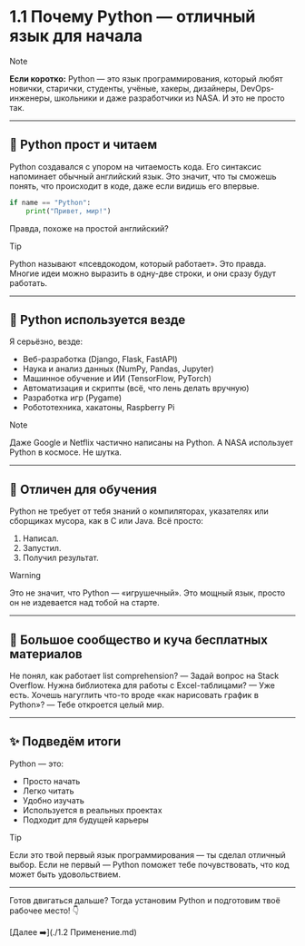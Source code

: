 # 1.1 Почему Python — отличный язык для начала

> [!NOTE]
> **Если коротко:** Python — это язык программирования, который любят новички, старички, студенты, учёные, хакеры, дизайнеры, DevOps-инженеры, школьники и даже разработчики из NASA. И это не просто так.

---

## 🐍 Python прост и читаем

Python создавался с упором на читаемость кода. Его синтаксис напоминает обычный английский язык. Это значит, что ты сможешь понять, что происходит в коде, даже если видишь его впервые.

```python
if name == "Python":
    print("Привет, мир!")
```

Правда, похоже на простой английский?

> [!TIP]
> Python называют «псевдокодом, который работает». Это правда. Многие идеи можно выразить в одну-две строки, и они сразу будут работать.

---

## 💼 Python используется везде

Я серьёзно, везде:

- Веб-разработка (Django, Flask, FastAPI)
- Наука и анализ данных (NumPy, Pandas, Jupyter)
- Машинное обучение и ИИ (TensorFlow, PyTorch)
- Автоматизация и скрипты (всё, что лень делать вручную)
- Разработка игр (Pygame)
- Робототехника, хакатоны, Raspberry Pi


> [!NOTE]
> Даже Google и Netflix частично написаны на Python. А NASA использует Python в космосе. Не шутка.

---

## 🧠 Отличен для обучения

Python не требует от тебя знаний о компиляторах, указателях или сборщиках мусора, как в C или Java. Всё просто:

1. Написал.
2. Запустил.
3. Получил результат.

> [!WARNING]
> Это не значит, что Python — «игрушечный». Это мощный язык, просто он не издевается над тобой на старте.

---

## 🤝 Большое сообщество и куча бесплатных материалов

Не понял, как работает list comprehension? — Задай вопрос на Stack Overflow.
Нужна библиотека для работы с Excel-таблицами? — Уже есть.
Хочешь нагуглить что-то вроде «как нарисовать график в Python»? — Тебе откроется целый мир.

---

## ✨ Подведём итоги

Python — это:
- Просто начать
- Легко читать
- Удобно изучать
- Используется в реальных проектах
- Подходит для будущей карьеры

> [!TIP]
> Если это твой первый язык программирования — ты сделал отличный выбор. Если не первый — Python поможет тебе почувствовать, что код может быть удовольствием.

---

Готов двигаться дальше? Тогда установим Python и подготовим твоё рабочее место! 👇

[Далее ➡️](./1.2 Применение.md)